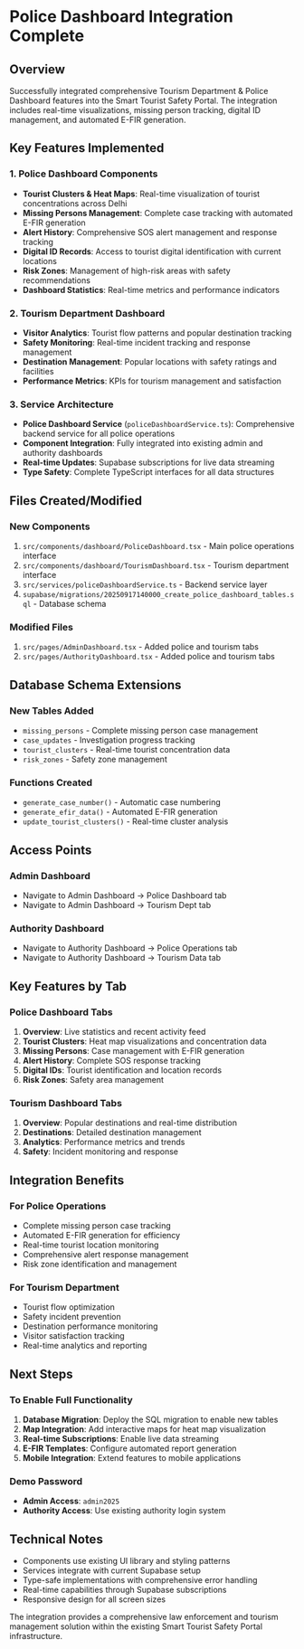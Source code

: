 # Police Dashboard Integration Complete

## Overview

Successfully integrated comprehensive Tourism Department & Police Dashboard features into the Smart Tourist Safety Portal. The integration includes real-time visualizations, missing person tracking, digital ID management, and automated E-FIR generation.

## Key Features Implemented

### 1. Police Dashboard Components

- **Tourist Clusters & Heat Maps**: Real-time visualization of tourist concentrations across Delhi
- **Missing Persons Management**: Complete case tracking with automated E-FIR generation
- **Alert History**: Comprehensive SOS alert management and response tracking
- **Digital ID Records**: Access to tourist digital identification with current locations
- **Risk Zones**: Management of high-risk areas with safety recommendations
- **Dashboard Statistics**: Real-time metrics and performance indicators

### 2. Tourism Department Dashboard

- **Visitor Analytics**: Tourist flow patterns and popular destination tracking
- **Safety Monitoring**: Real-time incident tracking and response management
- **Destination Management**: Popular locations with safety ratings and facilities
- **Performance Metrics**: KPIs for tourism management and satisfaction

### 3. Service Architecture

- **Police Dashboard Service** (`policeDashboardService.ts`): Comprehensive backend service for all police operations
- **Component Integration**: Fully integrated into existing admin and authority dashboards
- **Real-time Updates**: Supabase subscriptions for live data streaming
- **Type Safety**: Complete TypeScript interfaces for all data structures

## Files Created/Modified

### New Components

1. `src/components/dashboard/PoliceDashboard.tsx` - Main police operations interface
2. `src/components/dashboard/TourismDashboard.tsx` - Tourism department interface
3. `src/services/policeDashboardService.ts` - Backend service layer
4. `supabase/migrations/20250917140000_create_police_dashboard_tables.sql` - Database schema

### Modified Files

1. `src/pages/AdminDashboard.tsx` - Added police and tourism tabs
2. `src/pages/AuthorityDashboard.tsx` - Added police and tourism tabs

## Database Schema Extensions

### New Tables Added

- `missing_persons` - Complete missing person case management
- `case_updates` - Investigation progress tracking
- `tourist_clusters` - Real-time tourist concentration data
- `risk_zones` - Safety zone management

### Functions Created

- `generate_case_number()` - Automatic case numbering
- `generate_efir_data()` - Automated E-FIR generation
- `update_tourist_clusters()` - Real-time cluster analysis

## Access Points

### Admin Dashboard

- Navigate to Admin Dashboard → Police Dashboard tab
- Navigate to Admin Dashboard → Tourism Dept tab

### Authority Dashboard

- Navigate to Authority Dashboard → Police Operations tab
- Navigate to Authority Dashboard → Tourism Data tab

## Key Features by Tab

### Police Dashboard Tabs

1. **Overview**: Live statistics and recent activity feed
2. **Tourist Clusters**: Heat map visualizations and concentration data
3. **Missing Persons**: Case management with E-FIR generation
4. **Alert History**: Complete SOS response tracking
5. **Digital IDs**: Tourist identification and location records
6. **Risk Zones**: Safety area management

### Tourism Dashboard Tabs

1. **Overview**: Popular destinations and real-time distribution
2. **Destinations**: Detailed destination management
3. **Analytics**: Performance metrics and trends
4. **Safety**: Incident monitoring and response

## Integration Benefits

### For Police Operations

- Complete missing person case tracking
- Automated E-FIR generation for efficiency
- Real-time tourist location monitoring
- Comprehensive alert response management
- Risk zone identification and management

### For Tourism Department

- Tourist flow optimization
- Safety incident prevention
- Destination performance monitoring
- Visitor satisfaction tracking
- Real-time analytics and reporting

## Next Steps

### To Enable Full Functionality

1. **Database Migration**: Deploy the SQL migration to enable new tables
2. **Map Integration**: Add interactive maps for heat map visualization
3. **Real-time Subscriptions**: Enable live data streaming
4. **E-FIR Templates**: Configure automated report generation
5. **Mobile Integration**: Extend features to mobile applications

### Demo Password

- **Admin Access**: `admin2025`
- **Authority Access**: Use existing authority login system

## Technical Notes

- Components use existing UI library and styling patterns
- Services integrate with current Supabase setup
- Type-safe implementations with comprehensive error handling
- Real-time capabilities through Supabase subscriptions
- Responsive design for all screen sizes

The integration provides a comprehensive law enforcement and tourism management solution within the existing Smart Tourist Safety Portal infrastructure.
